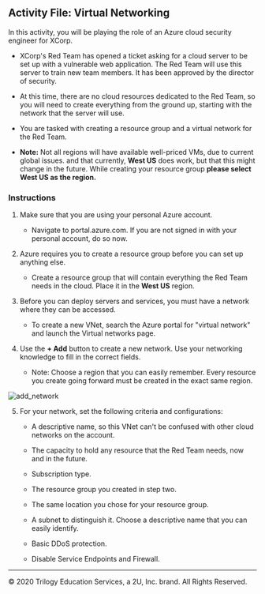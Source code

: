 ## Activity File: Virtual Networking

In this activity, you will be playing the role of an Azure cloud security engineer for XCorp.

- XCorp's Red Team has opened a ticket asking for a cloud server to be set up with a vulnerable web application. The Red Team will use this server to train new team members. It has been approved by the director of security.

- At this time, there are no cloud resources dedicated to the Red Team, so you will need to create everything from the ground up, starting with the network that the server will use.

- You are tasked with creating a resource group and a virtual network for the Red Team.

- **Note:** Not all regions will have available well-priced VMs, due to current global issues. and that currently, **West US** does work, but that this might change in the future. While creating your resource group **please select West US as the region.**

### Instructions

1. Make sure that you are using your personal Azure account. 
    - Navigate to portal.azure.com. If you are not signed in with your personal account, do so now. 

2. Azure requires you to create a resource group before you can set up anything else. 

    - Create a resource group that will contain everything the Red Team needs in the cloud. Place it in the **West US** region.

3. Before you can deploy servers and services, you must have a network where they can be accessed. 

    - To create a new VNet, search the Azure portal for "virtual network" and launch the Virtual networks page.

4. Use the **+ Add** button to create a new network. Use your networking knowledge to fill in the correct fields.

    - Note: Choose a region that you can easily remember. Every resource you create going forward must be created in the exact same region.

![add_network](Images/add_network.png)

5. For your network, set the following criteria and configurations: 

    - A descriptive name, so this VNet can't be confused with other cloud networks on the account.

    - The capacity to hold any resource that the Red Team needs, now and in the future.
    
    - Subscription type.  
    
    - The resource group you created in step two.
    
    - The same location you chose for your resource group. 
    
    - A subnet to distinguish it. Choose a descriptive name that you can easily identify.
    
    - Basic DDoS protection. 
    
    - Disable Service Endpoints and Firewall. 

---
© 2020 Trilogy Education Services, a 2U, Inc. brand. All Rights Reserved.
